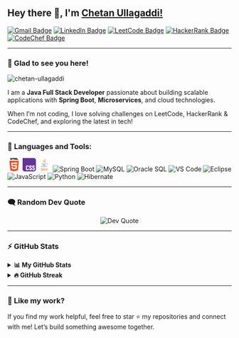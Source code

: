 ## Hey there 👋, I'm [Chetan Ullagaddi!](https://github.com/chetan-ullagaddi)

[![Gmail Badge](https://img.shields.io/badge/-ullagaddichetan2@gmail.com-c14438?style=flat-square&logo=Gmail&logoColor=white)](mailto:ullagaddichetan2@gmail.com)
[![LinkedIn Badge](https://img.shields.io/badge/-LinkedIn-0e76a8?style=flat-square&logo=Linkedin&logoColor=white)](https://www.linkedin.com/in/chetan-ullagaddi-31b999254)
[![LeetCode Badge](https://img.shields.io/badge/-LeetCode-FFA116?style=flat-square&logo=LeetCode&logoColor=black)](https://leetcode.com/chetanullagaddi)
[![HackerRank Badge](https://img.shields.io/badge/-HackerRank-2EC866?style=flat-square&logo=HackerRank&logoColor=white)](https://www.hackerrank.com/chetanullagaddi)
[![CodeChef Badge](https://img.shields.io/badge/-CodeChef-5B4638?style=flat-square&logo=CodeChef&logoColor=white)](https://www.codechef.com/users/chetanullagaddi)

---

### 👋 Glad to see you here!

<p align="left">
  <img src="https://komarev.com/ghpvc/?username=chetan-ullagaddi&label=Profile%20views&color=0e75b6&style=flat" alt="chetan-ullagaddi" />
</p>

I am a **Java Full Stack Developer** passionate about building scalable applications with **Spring Boot**, **Microservices**, and cloud technologies.

When I’m not coding, I love solving challenges on LeetCode, HackerRank & CodeChef, and exploring the latest in tech!

---

### 🚀 **Languages and Tools:**

<p>
  <img height="30" src="https://raw.githubusercontent.com/github/explore/master/topics/html/html.png" alt="HTML"/>
  <img height="30" src="https://raw.githubusercontent.com/github/explore/master/topics/css/css.png" alt="CSS"/>
  <img height="30" src="https://raw.githubusercontent.com/github/explore/master/topics/java/java.png" alt="Java"/>
  <img height="30" src="https://cdn.jsdelivr.net/gh/devicons/devicon/icons/spring/spring-original.svg" alt="Spring Boot"/>
  <img height="30" src="https://cdn.jsdelivr.net/gh/devicons/devicon/icons/mysql/mysql-original.svg" alt="MySQL"/>
  <img height="30" src="https://www.vectorlogo.zone/logos/oracle/oracle-icon.svg" alt="Oracle SQL"/>
  <img height="30" src="https://cdn.jsdelivr.net/gh/devicons/devicon/icons/vscode/vscode-original.svg" alt="VS Code"/>
  <img height="30" src="https://cdn.jsdelivr.net/gh/devicons/devicon/icons/eclipse/eclipse-original.svg" alt="Eclipse"/>
  <img height="30" src="https://cdn.jsdelivr.net/gh/devicons/devicon/icons/javascript/javascript-original.svg" alt="JavaScript"/>
  <img height="30" src="https://cdn.jsdelivr.net/gh/devicons/devicon/icons/python/python-original.svg" alt="Python"/>
  <img height="30" src="https://cdn-icons-png.flaticon.com/512/919/919836.png" alt="Hibernate"/>
</p>

---

### 🗨️ **Random Dev Quote**

<p align="center">
  <img src="https://quotes-github-readme.vercel.app/api?type=horizontal&theme=dark" alt="Dev Quote" />
</p>

---

### ⚡ **GitHub Stats**

<details>
  <summary><b>📊 My GitHub Stats</b></summary>
  <br />
  <img height="180em" src="https://github-readme-stats.vercel.app/api?username=chetan-ullagaddi&show_icons=true&hide_border=true&count_private=true&include_all_commits=true" />
  <img height="180em" src="https://github-readme-stats.vercel.app/api/top-langs/?username=chetan-ullagaddi&show_icons=true&hide_border=true&layout=compact&langs_count=8"/>
</details>

<details>
  <summary><b>🔥 GitHub Streak</b></summary>
  <br />
  <img height="180em" src="https://streak-stats.demolab.com?user=chetan-ullagaddi&hide_border=true" />
</details>

---

### 🙌 Like my work?

If you find my work helpful, feel free to star ⭐ my repositories and connect with me! Let’s build something awesome together.
